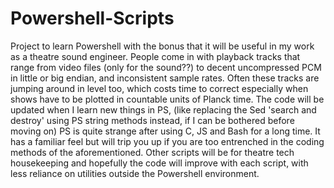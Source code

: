# Powershell-Scripts

Project to learn Powershell with the bonus that it will be useful in my work as a theatre sound engineer. People come in with playback tracks that range from video files (only for the sound??) to decent uncompressed PCM in little or big endian, and inconsistent sample rates. Often these tracks are jumping around in level too, which costs time to correct especially when shows have to be plotted in countable units of Planck time. The code will be updated when I learn new things in PS, (like replacing the Sed 'search and destroy' using PS string methods instead, if I can be bothered before moving on)
PS is quite strange after using C, JS and Bash for a long time. It has a familiar feel but will trip you up if you are too entrenched in the coding methods of the aforementioned.
Other scripts will be for theatre tech housekeeping and hopefully the code will improve with each script, with less reliance on utilities outside the Powershell environment.
